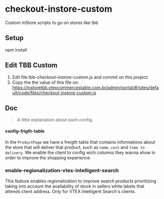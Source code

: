 # checkout-instore-custom

Custom inStore scripts to go on stores like tbb

## Setup

npm install

## Edit TBB Custom

1. Edit file tbb-checkout-instore-custom.js and commit on this project.
2. Copy the the value of this file on: https://instoretbb.vtexcommercestable.com.br/admin/portal/#/sites/default/code/files/checkout-instore-custom.js


## Doc

> A little explanation about each config.

#### config-frigth-table

In the `ProductPage` we have a freigth table that contains informations about the store that will deliver that product, such as `name`, `cost` and `time to delivery`. We enable the client to config wich columns they wanna show in order to improve the shopping experience.

### enable-regionalization-vtex-intelligent-search

This feature enables regionalization to improve search products prioritizing taking into account the availability of stock in sellers white labels that attends client address.
Only for VTEX Intelligent Search's clients.
